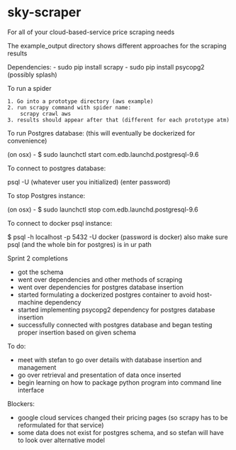 # sky-scraper
For all of your cloud-based-service price scraping needs

The example_output directory shows different approaches for the scraping results

Dependencies:
	- sudo pip install scrapy
	- sudo pip install psycopg2
	(possibly splash)

To run a spider

	1. Go into a prototype directory (aws example)
	2. run scrapy command with spider name:
		scrapy crawl aws
	3. results should appear after that (different for each prototype atm)


To run Postgres database: (this will eventually be dockerized for convenience)

(on osx) - $ sudo launchctl start com.edb.launchd.postgresql-9.6

To connect to postgres database:

psql -U (whatever user you initialized)
(enter password)

To stop Postgres instance:

(on osx) - $ sudo launchctl stop com.edb.launchd.postgresql-9.6

To connect to docker psql instance:

$ psql -h localhost -p 5432 -U docker
(password is docker)
also make sure psql (and the whole bin for postgres) is in ur path



Sprint 2 completions

- got the schema
- went over dependencies and other methods of scraping
- went over dependencies for postgres database insertion
- started formulating a dockerized postgres container to avoid host-machine dependency
- started implementing psycopg2 dependency for postgres database insertion 
- successfully connected with postgres database and began testing proper insertion based on given schema

To do: 
- meet with stefan to go over details with database insertion and management
- go over retrieval and presentation of data once inserted
- begin learning on how to package python program into command line interface

Blockers:
- google cloud services changed their pricing pages (so scrapy has to be reformulated for that service)
- some data does not exist for postgres schema, and so stefan will have to look over alternative model 
